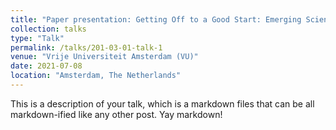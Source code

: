 ```yaml
---
title: "Paper presentation: Getting Off to a Good Start: Emerging Scientific Field and External Financing"
collection: talks
type: "Talk"
permalink: /talks/201-03-01-talk-1
venue: "Vrije Universiteit Amsterdam (VU)"
date: 2021-07-08
location: "Amsterdam, The Netherlands"
---
```


This is a description of your talk, which is a markdown files that can be all markdown-ified like any other post. Yay markdown!
